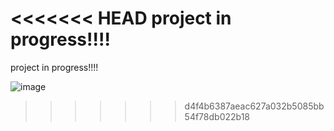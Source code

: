 <<<<<<< HEAD
project in progress!!!!
=======
project in progress!!!!

![image](https://user-images.githubusercontent.com/82195641/235338650-50b3553a-3fe2-4523-a8fd-81f060ecad10.png)
>>>>>>> d4f4b6387aeac627a032b5085bb54f78db022b18
